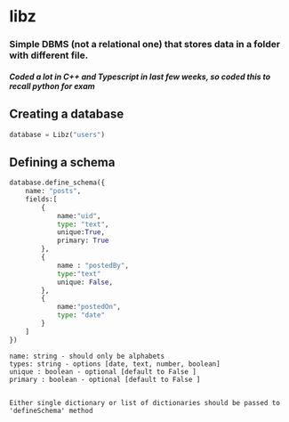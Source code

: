 # libz

### Simple DBMS (not a relational one) that stores data in a folder with different file.

##### Coded a lot in C++ and Typescript in last few weeks, so coded this to recall python for exam

## Creating a database

```python
database = Libz("users")
```

## Defining a schema

```python
database.define_schema({
    name: "posts",
    fields:[
        {
            name:"uid",
            type: "text",
            unique:True,
            primary: True
        },
        {
            name : "postedBy",
            type:"text"
            unique: False,
        },
        {
            name:"postedOn",
            type: "date"
        }
    ]
})
```
```
name: string - should only be alphabets
types: string - options [date, text, number, boolean]
unique : boolean - optional [default to False ]
primary : boolean - optional [default to False ]


Either single dictionary or list of dictionaries should be passed to 'defineSchema' method

```
